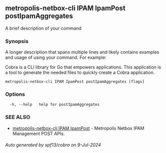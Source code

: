 ## metropolis-netbox-cli IPAM IpamPost postIpamAggregates

A brief description of your command

### Synopsis

A longer description that spans multiple lines and likely contains examples
and usage of using your command. For example:

Cobra is a CLI library for Go that empowers applications.
This application is a tool to generate the needed files
to quickly create a Cobra application.

```
metropolis-netbox-cli IPAM IpamPost postIpamAggregates [flags]
```

### Options

```
  -h, --help   help for postIpamAggregates
```

### SEE ALSO

* [metropolis-netbox-cli IPAM IpamPost]()	 - Metropolis Netbox IPAM Management POST APIs.

###### Auto generated by spf13/cobra on 9-Jul-2024
